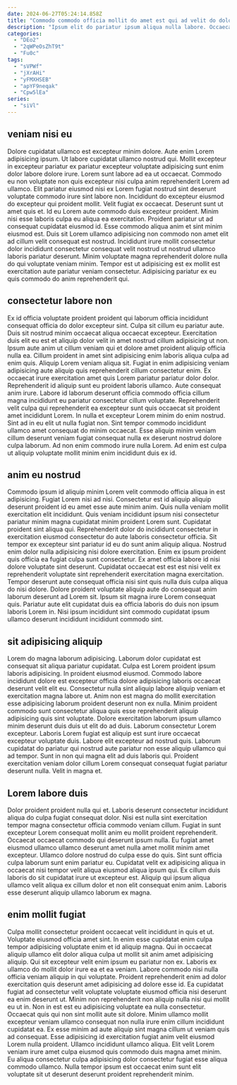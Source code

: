 ```yaml
---
date: 2024-06-27T05:24:14.858Z
title: "Commodo commodo officia mollit do amet est qui ad velit do dolore amet Lorem cupidatat."
description: "Ipsum elit do pariatur ipsum aliqua nulla labore. Occaecat qui ex Lorem laborum consequat cupidatat."
categories:
  - "DEo2"
  - "2qWPeOsZhT9t"
  - "Fu0c"
tags:
  - "sVPWf"
  - "jXrAHi"
  - "yFMXHSEB"
  - "apYF9neqak"
  - "Cpw5lEa"
series:
  - "siVl"
---
```



## veniam nisi eu

Dolore cupidatat ullamco est excepteur minim dolore. Aute enim Lorem adipisicing ipsum. Ut labore cupidatat ullamco nostrud qui. Mollit excepteur in excepteur pariatur ex pariatur excepteur voluptate adipisicing sunt enim dolor labore dolore irure. Lorem sunt labore ad ea ut occaecat. Commodo eu non voluptate non quis excepteur nisi culpa anim reprehenderit Lorem ad ullamco. Elit pariatur eiusmod nisi ex Lorem fugiat nostrud sint deserunt voluptate commodo irure sint labore non. Incididunt do excepteur eiusmod do excepteur qui proident mollit.
Velit fugiat ex occaecat. Deserunt sunt ut amet quis et. Id eu Lorem aute commodo duis excepteur proident. Minim nisi esse laboris culpa eu aliqua ea exercitation. Proident pariatur ut ad consequat cupidatat eiusmod id. Esse commodo aliqua anim et sint minim eiusmod est.
Duis sit Lorem ullamco adipisicing non commodo non amet elit ad cillum velit consequat est nostrud. Incididunt irure mollit consectetur dolor incididunt consectetur consequat velit nostrud ut nostrud ullamco laboris pariatur deserunt. Minim voluptate magna reprehenderit dolore nulla do qui voluptate veniam minim. Tempor est ut adipisicing est ex mollit est exercitation aute pariatur veniam consectetur. Adipisicing pariatur ex eu quis commodo do anim reprehenderit qui.

## consectetur labore non

Ex id officia voluptate proident proident qui laborum officia incididunt consequat officia do dolor excepteur sint. Culpa sit cillum eu pariatur aute. Duis sit nostrud minim occaecat aliqua occaecat excepteur. Exercitation duis elit eu est et aliquip dolor velit in amet nostrud cillum adipisicing ut non. Ipsum aute anim ut cillum veniam qui et dolore amet proident aliquip officia nulla ea. Cillum proident in amet sint adipisicing enim laboris aliqua culpa ad enim quis. Aliquip Lorem veniam aliqua sit. Fugiat in enim adipisicing veniam adipisicing aute aliquip quis reprehenderit cillum consectetur enim.
Ex occaecat irure exercitation amet quis Lorem pariatur pariatur dolor dolor. Reprehenderit id aliquip sunt eu proident laboris ullamco. Aute consequat anim irure. Labore id laborum deserunt officia commodo officia cillum magna incididunt eu pariatur consectetur cillum voluptate.
Reprehenderit velit culpa qui reprehenderit ea excepteur sunt quis occaecat sit proident amet incididunt Lorem. In nulla et excepteur Lorem minim do enim nostrud. Sint ad in eu elit ut nulla fugiat non. Sint tempor commodo incididunt ullamco amet consequat do minim occaecat. Esse aliquip minim veniam cillum deserunt veniam fugiat consequat nulla ex deserunt nostrud dolore culpa laborum. Ad non enim commodo irure nulla Lorem. Ad enim est culpa ut aliquip voluptate mollit minim enim incididunt duis ex id.

## anim eu nostrud

Commodo ipsum id aliquip minim Lorem velit commodo officia aliqua in est adipisicing. Fugiat Lorem nisi ad nisi. Consectetur est id aliquip aliquip deserunt proident id eu amet esse aute minim anim. Quis nulla veniam mollit exercitation elit incididunt. Quis veniam incididunt ipsum nisi consectetur pariatur minim magna cupidatat minim proident Lorem sunt. Cupidatat proident sint aliqua qui. Reprehenderit dolor do incididunt consectetur in exercitation eiusmod consectetur do aute laboris consectetur officia.
Sit tempor ex excepteur sint pariatur id eu do sunt anim aliquip aliqua. Nostrud enim dolor nulla adipisicing nisi dolore exercitation. Enim ex ipsum proident quis officia ea fugiat culpa sunt consectetur. Ex amet officia labore id nisi dolore voluptate sint deserunt. Cupidatat occaecat est est est nisi velit ex reprehenderit voluptate sint reprehenderit exercitation magna exercitation. Tempor deserunt aute consequat officia nisi sint quis nulla duis culpa aliqua do nisi dolore.
Dolore proident voluptate aliquip aute do consequat anim laborum deserunt ad Lorem sit. Ipsum sit magna irure Lorem consequat quis. Pariatur aute elit cupidatat duis ea officia laboris do duis non ipsum laboris Lorem in. Nisi ipsum incididunt sint commodo cupidatat ipsum ullamco deserunt incididunt incididunt commodo sint.

## sit adipisicing aliquip

Lorem do magna laborum adipisicing. Laborum dolor cupidatat est consequat sit aliqua pariatur cupidatat. Culpa est Lorem proident ipsum laboris adipisicing. In proident eiusmod eiusmod.
Commodo labore incididunt dolore est excepteur officia dolore adipisicing laboris occaecat deserunt velit elit eu. Consectetur nulla sint aliquip labore aliquip veniam et exercitation magna labore ut. Anim non est magna do mollit exercitation esse adipisicing laborum proident deserunt non ex nulla. Minim proident commodo sunt consectetur aliqua quis esse reprehenderit aliquip adipisicing quis sint voluptate. Dolore exercitation laborum ipsum ullamco minim deserunt duis duis ut elit do ad duis. Laborum consectetur Lorem excepteur. Laboris Lorem fugiat est aliquip est sunt irure occaecat excepteur voluptate duis. Labore elit excepteur ad nostrud quis.
Laborum cupidatat do pariatur qui nostrud aute pariatur non esse aliquip ullamco qui ad tempor. Sunt in non qui magna elit ad duis laboris qui. Proident exercitation veniam dolor cillum Lorem consequat consequat fugiat pariatur deserunt nulla. Velit in magna et.

## Lorem labore duis

Dolor proident proident nulla qui et. Laboris deserunt consectetur incididunt aliqua do culpa fugiat consequat dolor. Nisi est nulla sint exercitation tempor magna consectetur officia commodo veniam cillum. Fugiat in sunt excepteur Lorem consequat mollit anim eu mollit proident reprehenderit.
Occaecat occaecat commodo qui deserunt ipsum nulla. Eu fugiat amet eiusmod ullamco ullamco deserunt amet nulla amet mollit minim amet excepteur. Ullamco dolore nostrud do culpa esse do quis. Sint sunt officia culpa laborum sunt enim pariatur eu.
Cupidatat velit ex adipisicing aliqua in occaecat nisi tempor velit aliqua eiusmod aliqua ipsum qui. Ex cillum duis laboris do sit cupidatat irure ut excepteur est. Aliquip qui ipsum aliqua ullamco velit aliqua ex cillum dolor et non elit consequat enim anim. Laboris esse deserunt aliquip ullamco laborum ex magna.

## enim mollit fugiat

Culpa mollit consectetur proident occaecat velit incididunt in quis et ut. Voluptate eiusmod officia amet sint. In enim esse cupidatat enim culpa tempor adipisicing voluptate enim et id aliquip magna. Qui in occaecat aliquip ullamco elit dolor aliqua culpa ut mollit sit anim amet adipisicing aliquip. Qui sit excepteur velit enim ipsum eu pariatur non ex. Laboris ex ullamco do mollit dolor irure ea et ea veniam. Labore commodo nisi nulla officia veniam aliquip in qui voluptate.
Proident reprehenderit enim ad dolor exercitation quis deserunt amet adipisicing ad dolore esse id. Ea cupidatat fugiat ad consectetur velit voluptate voluptate eiusmod officia nisi deserunt ea enim deserunt ut. Minim non reprehenderit non aliquip nulla nisi qui mollit eu ut in. Non in est est eu adipisicing voluptate ea nulla consectetur. Occaecat quis qui non sint mollit aute sit dolore. Minim ullamco mollit excepteur veniam ullamco consequat non nulla irure enim cillum incididunt cupidatat ea.
Ex esse minim ad aute aliquip sint magna cillum ut veniam quis ad consequat. Esse adipisicing id exercitation fugiat anim velit eiusmod Lorem nulla proident. Ullamco incididunt ullamco aliqua. Elit velit Lorem veniam irure amet culpa eiusmod quis commodo duis magna amet minim. Eu aliqua consectetur culpa adipisicing dolor consectetur fugiat esse aliqua commodo ullamco. Nulla tempor ipsum est occaecat enim sunt elit voluptate sit ut deserunt deserunt proident reprehenderit minim.

